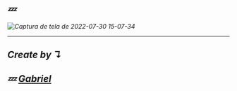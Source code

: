 ## <i>💤<br/>  

![Captura de tela de 2022-07-30 15-07-34](https://user-images.githubusercontent.com/92071360/181994672-5c63b04a-3ee9-45bb-a813-3ad8cf89012d.png)

<hr/>

## Create by  ↴
## 💤 <a href="https://instagram.com/gabrielbarrozs">Gabriel<a/>
